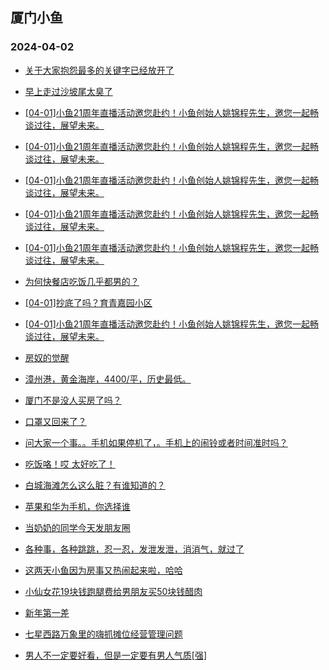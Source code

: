 ## 厦门小鱼 
### 2024-04-02

+ [关于大家抱怨最多的关键字已经放开了](http://bbs.xmfish.com/read-htm-tid-18169016.html)

+ [早上走过沙坡尾太臭了](http://bbs.xmfish.com/read-htm-tid-18169047.html)

+ [[04-01]小鱼21周年直播活动邀您赴约！小鱼创始人姚锦程先生，邀您一起畅谈过往，展望未来。](http://bbs.xmfish.com/read-htm-tid-18169418.html)

+ [[04-01]小鱼21周年直播活动邀您赴约！小鱼创始人姚锦程先生，邀您一起畅谈过往，展望未来。](http://bbs.xmfish.com/read-htm-tid-18169404.html)

+ [[04-01]小鱼21周年直播活动邀您赴约！小鱼创始人姚锦程先生，邀您一起畅谈过往，展望未来。](http://bbs.xmfish.com/read-htm-tid-18169421.html)

+ [[04-01]小鱼21周年直播活动邀您赴约！小鱼创始人姚锦程先生，邀您一起畅谈过往，展望未来。](http://bbs.xmfish.com/read-htm-tid-18169439.html)

+ [[04-01]小鱼21周年直播活动邀您赴约！小鱼创始人姚锦程先生，邀您一起畅谈过往，展望未来。](http://bbs.xmfish.com/read-htm-tid-18169415.html)

+ [为何快餐店吃饭几乎都男的？](http://bbs.xmfish.com/read-htm-tid-18169219.html)

+ [[04-01]抄底了吗？育青嘉园小区](http://bbs.xmfish.com/read-htm-tid-18169192.html)

+ [[04-01]小鱼21周年直播活动邀您赴约！小鱼创始人姚锦程先生，邀您一起畅谈过往，展望未来。](http://bbs.xmfish.com/read-htm-tid-18169435.html)

+ [房奴的觉醒](http://bbs.xmfish.com/read-htm-tid-18169258.html)

+ [漳州港，黄金海岸，4400/平，历史最低。](http://bbs.xmfish.com/read-htm-tid-18169535.html)

+ [厦门不是没人买房了吗？](http://bbs.xmfish.com/read-htm-tid-18169447.html)

+ [口罩又回来了？](http://bbs.xmfish.com/read-htm-tid-18169579.html)

+ [问大家一个事。。手机如果停机了，。手机上的闹铃或者时间准时吗？](http://bbs.xmfish.com/read-htm-tid-18169448.html)

+ [吃饭咯！哎 太好吃了！](http://bbs.xmfish.com/read-htm-tid-18169458.html)

+ [白城海滩怎么这么脏？有谁知道的？](http://bbs.xmfish.com/read-htm-tid-18169506.html)

+ [苹果和华为手机，你选择谁](http://bbs.xmfish.com/read-htm-tid-18169558.html)

+ [当奶奶的同学今天发朋友圈](http://bbs.xmfish.com/read-htm-tid-18169772.html)

+ [各种事，各种跳跳，忍一忍，发泄发泄，消消气，就过了](http://bbs.xmfish.com/read-htm-tid-18169595.html)

+ [这两天小鱼因为房事又热闹起来啦，哈哈](http://bbs.xmfish.com/read-htm-tid-18169470.html)

+ [小仙女花19块钱跑腿费给男朋友买50块钱醋肉](http://bbs.xmfish.com/read-htm-tid-18169536.html)

+ [新年第一差](http://bbs.xmfish.com/read-htm-tid-18169545.html)

+ [七星西路万象里的嗨抓摊位经营管理问题](http://bbs.xmfish.com/read-htm-tid-18169503.html)

+ [男人不一定要好看，但是一定要有男人气质[强]](http://bbs.xmfish.com/read-htm-tid-18169483.html)

